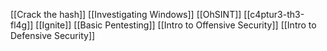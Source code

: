 [[Crack the hash]]
[[Investigating Windows]]
[[OhSINT]]
[[c4ptur3-th3-fl4g]]
[[Ignite]]
[[Basic Pentesting]]
[[Intro to Offensive Security]]
[[Intro to Defensive Security]]